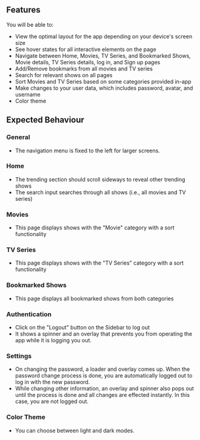 ## Features

You will be able to:

- View the optimal layout for the app depending on your device's screen size
- See hover states for all interactive elements on the page
- Navigate between Home, Movies, TV Series, and Bookmarked Shows, Movie details, TV Series details, log in, and Sign up pages
- Add/Remove bookmarks from all movies and TV series
- Search for relevant shows on all pages
- Sort Movies and TV Series based on some categories provided in-app
- Make changes to your user data, which includes password, avatar, and username
- Color theme

## Expected Behaviour

### General

- The navigation menu is fixed to the left for larger screens.

### Home

- The trending section should scroll sideways to reveal other trending shows
- The search input searches through all shows (i.e., all movies and TV series)

### Movies

- This page displays shows with the "Movie" category with a sort functionality

### TV Series

- This page displays shows with the "TV Series" category with a sort functionality

### Bookmarked Shows

- This page displays all bookmarked shows from both categories

### Authentication

- Click on the "Logout" button on the Sidebar to log out
- It shows a spinner and an overlay that prevents you from operating the app while it is logging you out.

### Settings

- On changing the password, a loader and overlay comes up. When the password change process is done, you are automatically logged out to log in with the new password.
- While changing other information, an overlay and spinner also pops out until the process is done and all changes are effected instantly. In this case, you are not logged out.

### Color Theme

- You can choose between light and dark modes.
